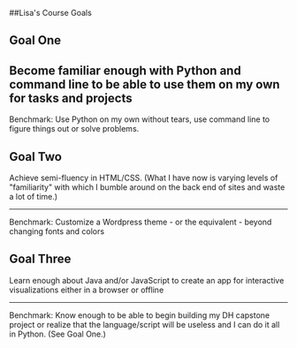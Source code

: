 
##Lisa's Course Goals

## Goal One

Become familiar enough with Python and command line to be able to use them on my own for tasks and projects
-----

Benchmark: Use Python on my own without tears, use command line to figure things out or solve problems.


## Goal Two 
Achieve semi-fluency in HTML/CSS. (What I have now is varying levels of "familiarity" with which I bumble around on the back end of sites and waste a lot of time.)

-----

Benchmark: Customize a Wordpress theme - or the equivalent - beyond changing fonts and colors

## Goal Three 
Learn enough about Java and/or JavaScript to create an app for interactive visualizations either in a browser or offline

-----

Benchmark: Know enough to be able to begin building my DH capstone project or realize that the language/script will be useless and I can do it all in Python. (See Goal One.)

